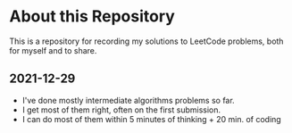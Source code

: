 # About this Repository
This is a repository for recording my solutions to LeetCode 
problems, both for myself and to share.


## 2021-12-29
- I've done mostly intermediate algorithms problems so far.
- I get most of them right, often on the first submission.
- I can do most of them within 5 minutes of thinking + 20 min. of coding